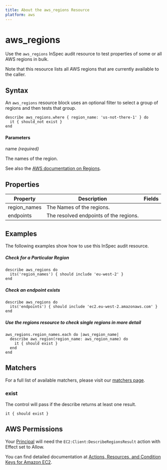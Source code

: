 ```yaml
---
title: About the aws_regions Resource
platform: aws
---
```


# aws\_regions

Use the `aws_regions` InSpec audit resource to test properties of some or all AWS regions in bulk.  

Note that this resource lists all AWS regions that are currently available to the caller.

## Syntax

An `aws_regions` resource block uses an optional filter to select a group of regions and then tests that group.

    describe aws_regions.where { region_name: 'us-not-there-1' } do
      it { should_not exist }
    end

#### Parameters

name _(required)_

The names of the region.

See also the [AWS documentation on Regions](https://docs.aws.amazon.com/AWSEC2/latest/UserGuide/using-regions-availability-zones.html).

## Properties

| Property | Description | Fields | 
| --- | --- | --- |
|region\_names | The Names of the regions. |
|endpoints     | The resolved endpoints of the regions. |

## Examples

The following examples show how to use this InSpec audit resource.

##### Check for a Particular Region
    describe aws_regions do
      its('region_names') { should include 'eu-west-2' }
    end
    
    
##### Check an endpoint exists
    describe aws_regions do
      its('endpoints') { should include 'ec2.eu-west-2.amazonaws.com' }
    end

##### Use the regions resource to check single regions in more detail
    aws_regions.region_names.each do |aws_region_name|
      describe aws_region(region_name: aws_region_name) do
        it { should exist }
      end
    end
    
## Matchers

For a full list of available matchers, please visit our [matchers page](https://www.inspec.io/docs/reference/matchers/).

### exist

The control will pass if the describe returns at least one result.

    it { should exist }
    


## AWS Permissions

Your [Principal](https://docs.aws.amazon.com/IAM/latest/UserGuide/intro-structure.html#intro-structure-principal) will need the `EC2:Client:DescribeRegionsResult` action with Effect set to Allow.

You can find detailed documentation at [Actions, Resources, and Condition Keys for Amazon EC2](https://docs.aws.amazon.com/IAM/latest/UserGuide/list_amazonec2.html).
